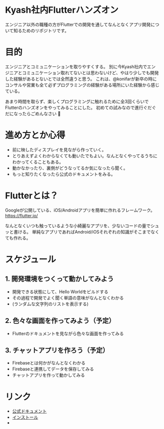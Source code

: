 # Kyash社内Flutterハンズオン
エンジニア以外の職種の方がFlutterでの開発を通してなんとなくアプリ開発について知るためのリポジトリです。

# 目的
エンジニアとコミュニケーションを取りやすくする。
別に今Kyash社内でエンジニアとコミュニケーション取れてないとは思わないけど、やはり少しでも開発した経験があるとないとでは全然違うと思う。
これは、@konifarが新卒の時にコンサルや営業も全て必ずプログラミングの経験がある場所にいた経験から感じている。

あまり時間を取らず、楽しくプログラミングに触れるために全3回くらいでFlutterのハンズオンをやってみることにした。
初めての試みなので進行ぐだぐだになったらごめんなさい :bow:

# 進め方とか心得
- 前に映したディスプレイを見ながら作っていく。
- とりあえずよくわからなくても動いたでもよい。なんとなくやってるうちにわかってくることもある。
- 動かなかったり、裏側がどうなってるか気になったら聞く。
- もっと知りたくなったら公式のドキュメントをみる。

# Flutterとは？
Googleが公開している、iOS/Androidアプリを簡単に作れるフレームワーク。
https://flutter.io/

なんとなくいつも触っているような小綺麗なアプリを、少ないコードの量でシュッと書ける。
単純なアプリであればAndroid/iOSそれぞれの知識がそこまでなくても作れる。

# スケジュール
## 1. 開発環境をつくって動かしてみよう
- 開発できる状態にして、Hello Worldをビルドする
- その過程で開発でよく聞く単語の意味がなんとなくわかる
- (ランダムな文字列のリストを表示する)

## 2. 色々な画面を作ってみよう（予定）
- Flutterのドキュメントを見ながら色々な画面を作ってみる

## 3. チャットアプリを作ろう（予定）
- Firebaseとは何かがなんとなくわかる
- Firebaseと連携してデータを保存してみる
- チャットアプリを作って動かしてみる

# リンク
- [公式ドキュメント](https://flutter.io/)
- [インストール](https://flutter.io/get-started/install/)
- 